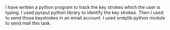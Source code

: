 I have written a python program to track the key strokes which the user is typing.
I used pynput python library to identify the key strokes.
Then I used to send those keystrokes in an email account.
I used smtplib python module to send mail this task.
